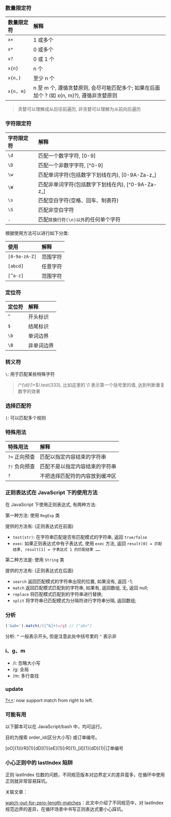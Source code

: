 <!--
abbrlink: 81uasrob
-->

### 数量限定符

| 数量限定符 | 解释                                                                                      |
| :--------- | :---------------------------------------------------------------------------------------- |
| `x+`       | 1 或多个                                                                                  |
| `x*`       | 0 或多个                                                                                  |
| `x?`       | 0 或 1 个                                                                                 |
| `x{n}`     | n 个                                                                                      |
| `x{n,}`    | 至少 n 个                                                                                 |
| `x{n, m}`  | n 至 m 个, 遵循贪婪原则, 会尽可能匹配多个; 如果在后面加个 ? (如 x{n, m}?), 遵循非贪婪原则 |

> 贪婪可以理解成从后往前遍历, 非贪婪可以理解为从前向后遍历

### 字符限定符

| 字符限定符 | 解释                                              |
| :--------- | :------------------------------------------------ |
| `\d`       | 匹配一个数字字符, [0-9]                           |
| `\D`       | 匹配一个非数字字符, [^0-9]                        |
| `\w`       | 匹配单词字符(包括数字下划线在内), [0-9A-Za-z_]    |
| `\W`       | 匹配非单词字符(包括数字下划线在内), [^0-9A-Za-z_] |
| `\s`       | 匹配空白字符(空格、回车、制表符)                  |
| `\S`       | 匹配非空白字符                                    |
| `.`        | 匹配`除换行符(\n)以外`的任何单个字符              |

根据使用方法可以进行如下分类:

| 使用          | 解释     |
| :------------ | :------- |
| `[0-9a-zA-Z]` | 范围字符 |
| `[abcd]`      | 任意字符 |
| `[^a-z]`      | 范围字符 |

### 定位符

| 定位符 | 解释       |
| :----- | :--------- |
| `^`    | 开头标识   |
| `$`    | 结尾标识   |
| `\b`   | 单词边界   |
| `\B`   | 非单词边界 |

### 转义符

`\`: 用于匹配某些特殊字符

> /^(\d)\1+$/.test(333), 比如这里的 \1 表示第一个括号里的值, 达到判断重复数字的效果

### 选择匹配符

`|`: 可以匹配多个规则

### 特殊用法

| 特殊用法      | 解释                           |
| :------------ | :----------------------------- |
| `?=` 正向预查 | 匹配以指定内容结束的字符串     |
| `?!` 负向预查 | 匹配不是以指定内容结束的字符串 |
| `?`           | 不把选择匹配符的内容放到缓冲区 |

### 正则表达式在 JavaScript 下的使用方法

在 JavaScript 下使用正则表达式, 有两种方法:

第一种方法: 使用 `RegExp` 类

提供的方法有: (正则表达式在前面)

* `test(str)`: 在字符串匹配是否有匹配模式的字符串, 返回 `true/false`
* `exec`: 如果正则表达式中有子表达式, 使用 `exec` 方法, 返回 `result[0] = 匹配结果, result[1] = 子表达式 1 的匹配结果 ……`

第二种方法是: 使用 `String` 类

提供的方法有: (正则表达式在后面)

* `search` 返回匹配模式的字符串出现的位置, 如果没有, 返回 -1;
* `match` 返回匹配模式匹配到的字符串, 如果有, 返回数组, 无, 返回 null;
* `replace` 将匹配模式匹配到的字符串进行替换;
* `split` 将字符串已匹配模式为分隔符进行字符串分隔, 返回数组;

### 分析

```js
('&ab=').match(/([^&]+)=/g) // ["ab="]
```

分析: ^ 一般表示开头, 但是注意此处中括号里的 `^` 表示非

### i、g、m

* /i: 忽略大小写
* /g: 全局
* /m: 多行查找

### update

[?<=](https://github.com/tc39/proposal-regexp-lookbehind): now support match from right to left.

### 可能有用

以下脚本可以在 JavaScript/bash 中，均可运行。

目的为搜索 order_id(区分大小写) 或订单编号。

[oO]{1}[rR]{1}[dD]{1}[eE]{1}[rR]{1}_[iI]{1}[dD]{1}|订单编号

### 小心正则中的 lastIndex 陷阱

正则 lastIndex 位数的问题，不同规范版本对边界定义的差异蛮多，在循环中使用正则就非常容易踩坑。

关联文章：

[watch-out-for-zero-length-matches](http://www.regexguru.com/2008/04/watch-out-for-zero-length-matches/)：此文中介绍了不同规范中，对 lastIndex 规范边界的差异，在循环场景中书写正则表达式要小心踩坑。
